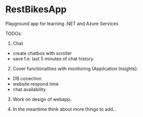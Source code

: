 # RestBikesApp
Playground app for learning .NET and Azure Services

TODOs:

1. Chat
- create chatbox with scroller
- save f.e. last 5 minutes of chat history

2. Cover functionalities with monitoring (Appilcation Insights):
- DB conection
- website respond time
- chat availability

3. Work on design of webapp.

4. In the meantime think about more things to add...
